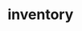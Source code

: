 <!-- generated by markdown-notes-tree -->

# inventory

<!-- optional markdown-notes-tree directory description starts here -->

<!-- optional markdown-notes-tree directory description ends here -->
